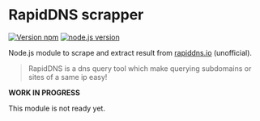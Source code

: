 # RapidDNS scrapper

[![Version npm](https://img.shields.io/npm/v/rapiddns-io-scrapper)](https://www.npmjs.com/package/rapiddns-io-scrapper)
[![node.js version](https://img.shields.io/node/v/rapiddns-io-scrapper)](https://www.npmjs.com/package/rapiddns-io-scrapper)

Node.js module to scrape and extract result from [rapiddns.io](https://rapiddns.io) (unofficial).

> RapidDNS is a dns query tool which make querying subdomains or sites of a same ip easy!

**WORK IN PROGRESS**

This module is not ready yet.
